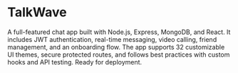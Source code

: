 # TalkWave
A full-featured chat app built with Node.js, Express, MongoDB, and React. It includes JWT authentication, real-time messaging, video calling, friend management, and an onboarding flow. The app supports 32 customizable UI themes, secure protected routes, and follows best practices with custom hooks and API testing. Ready for deployment.  
